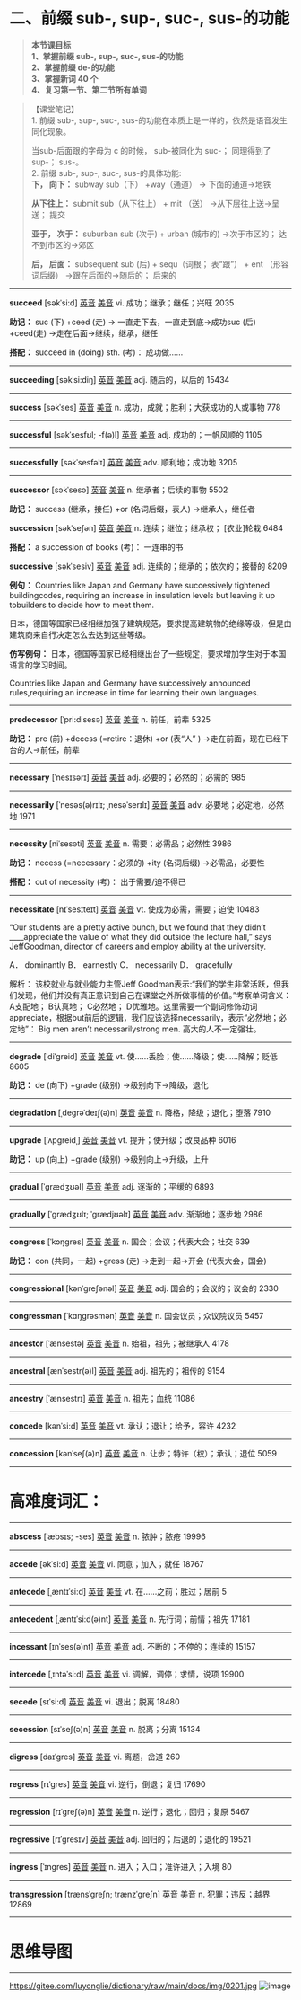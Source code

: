 # 二、前缀 sub-, sup-, suc-, sus-的功能

> **本节课目标**\
> **1、掌握前缀 sub-, sup-, suc-, sus-的功能**\
> **2、掌握前缀 de-的功能**\
> **3、掌握新词 40 个**\
> **4、复习第一节、第二节所有单词**&#x20;

> 【课堂笔记】\
> 1\. 前缀 sub-, sup-, suc-, sus-的功能在本质上是一样的，依然是语音发生同化现象。
>
> &#x9;当sub-后面跟的字母为 c 的时候， sub-被同化为 suc-； 同理得到了 sup-； sus-。\
> 2\. 前缀 sub-, sup-, suc-, sus-的具体功能:\
> **下， 向下：** subway sub（下） +way（通道） → 下面的通道→地铁
>
> **从下往上：** submit   sub（从下往上） + mit  （送） →从下层往上送→呈送； 提交
>
> **亚于， 次于：** suburban sub (次于) + urban (城市的) →次于市区的； 达不到市区的→郊区
>
> **后， 后面：** subsequent sub (后) + sequ（词根； 表“跟”） + ent （形容词后缀） →跟在后面的→随后的； 后来的

***

**succeed** \[səkˈsi\:d] [英音](https://dict.youdao.com/dictvoice?audio=succeed\&type=1)  [美音](https://dict.youdao.com/dictvoice?audio=succeed\&type=2)  vi. 成功；继承；继任；兴旺 2035

**助记：** suc (下) +ceed (走) → 一直走下去，一直走到底→成功suc (后) +ceed(走) →走在后面→继续，继承，继任

**搭配：** succeed in (doing) sth. (考)： 成功做……

***

**succeeding** \[səkˈsi\:diŋ] [英音](https://dict.youdao.com/dictvoice?audio=succeeding\&type=1)  [美音](https://dict.youdao.com/dictvoice?audio=succeeding\&type=2)  adj. 随后的，以后的 15434

***

**success** \[səkˈses] [英音](https://dict.youdao.com/dictvoice?audio=success\&type=1)  [美音](https://dict.youdao.com/dictvoice?audio=success\&type=2)  n. 成功，成就；胜利；大获成功的人或事物 778

***

**successful** \[səkˈsesfʊl; -f(ə)l] [英音](https://dict.youdao.com/dictvoice?audio=successful\&type=1)  [美音](https://dict.youdao.com/dictvoice?audio=successful\&type=2)  adj. 成功的；一帆风顺的 1105

***

**successfully** \[səkˈsesfəlɪ] [英音](https://dict.youdao.com/dictvoice?audio=successfully\&type=1)  [美音](https://dict.youdao.com/dictvoice?audio=successfully\&type=2)  adv. 顺利地；成功地 3205

***

**successor** \[səkˈsesə] [英音](https://dict.youdao.com/dictvoice?audio=successor\&type=1)  [美音](https://dict.youdao.com/dictvoice?audio=successor\&type=2)  n. 继承者；后续的事物 5502

**助记：** success (继承，接任) +or (名词后缀，表人) →继承人，继任者

**succession** \[səkˈseʃən] [英音](https://dict.youdao.com/dictvoice?audio=succession\&type=1)  [美音](https://dict.youdao.com/dictvoice?audio=succession\&type=2)  n. 连续；继位；继承权； \[农业]轮栽 6484

**搭配：** a succession of books (考)： 一连串的书

**successive** \[səkˈsesiv] [英音](https://dict.youdao.com/dictvoice?audio=successive\&type=1)  [美音](https://dict.youdao.com/dictvoice?audio=successive\&type=2)  adj. 连续的；继承的；依次的；接替的 8209

**例句：** Countries like Japan and Germany have successively tightened buildingcodes, requiring an increase in insulation levels but leaving it up tobuilders to decide how to meet them.

日本，德国等国家已经相继加强了建筑规范，要求提高建筑物的绝缘等级，但是由建筑商来自行决定怎么去达到这些等级。

**仿写例句：** 日本，德国等国家已经相继出台了一些规定，要求增加学生对于本国语言的学习时间。

Countries like Japan and Germany have successively announced rules,requiring an increase in time for learning their own languages.

***

**predecessor** \[ˈpri\:disesə] [英音](https://dict.youdao.com/dictvoice?audio=predecessor\&type=1)  [美音](https://dict.youdao.com/dictvoice?audio=predecessor\&type=2)  n. 前任，前辈 5325

**助记：** pre (前) +decess (=retire：退休) +or (表“人” ) →走在前面，现在已经下台的人→前任，前辈

***

**necessary** \[ˈnesɪsərɪ] [英音](https://dict.youdao.com/dictvoice?audio=necessary\&type=1)  [美音](https://dict.youdao.com/dictvoice?audio=necessary\&type=2)  adj. 必要的；必然的；必需的 985

***

**necessarily** \[ˈnesəs(ə)rɪlɪ; ˌnesəˈserɪlɪ] [英音](https://dict.youdao.com/dictvoice?audio=necessarily\&type=1)  [美音](https://dict.youdao.com/dictvoice?audio=necessarily\&type=2)  adv. 必要地；必定地，必然地 1971

***

**necessity** \[niˈsesəti] [英音](https://dict.youdao.com/dictvoice?audio=necessity\&type=1)  [美音](https://dict.youdao.com/dictvoice?audio=necessity\&type=2)  n. 需要；必需品；必然性 3986

**助记：** necess (=necessary：必须的) +ity (名词后缀) →必需品，必要性

**搭配：** out of necessity (考)： 出于需要/迫不得已

***

**necessitate** \[nɪˈsesɪteɪt] [英音](https://dict.youdao.com/dictvoice?audio=necessitate\&type=1)  [美音](https://dict.youdao.com/dictvoice?audio=necessitate\&type=2)  vt. 使成为必需，需要；迫使 10483

“Our students are a pretty active bunch, but we found that they didn’t \_\_\_\_appreciate the value of what they did outside the lecture hall,” says JeffGoodman, director of careers and employ ability at the university.

A． dominantly B． earnestly C． necessarily D． gracefully

解析： 该校就业与就业能力主管Jeff Goodman表示:“我们的学生非常活跃，但我们发现，他们并没有真正意识到自己在课堂之外所做事情的价值。”考察单词含义： A支配地； B认真地； C必然地； D优雅地。这里需要一个副词修饰动词appreciate，根据but前后的逻辑，我们应该选择necessarily，表示“必然地；必定地”： Big men aren’t necessarilystrong men. 高大的人不一定强壮。

***

**degrade** \[ˈdiˈɡreid] [英音](https://dict.youdao.com/dictvoice?audio=degrade\&type=1)  [美音](https://dict.youdao.com/dictvoice?audio=degrade\&type=2)  vt. 使……丢脸；使……降级；使……降解；贬低 8605

**助记：** de (向下) +grade (级别) →级别向下→降级，退化

***

**degradation** \[ˌdegrəˈdeɪʃ(ə)n] [英音](https://dict.youdao.com/dictvoice?audio=degradation\&type=1)  [美音](https://dict.youdao.com/dictvoice?audio=degradation\&type=2)  n. 降格，降级；退化；堕落 7910

***

**upgrade** \[ˈʌpɡreidˌ] [英音](https://dict.youdao.com/dictvoice?audio=upgrade\&type=1)  [美音](https://dict.youdao.com/dictvoice?audio=upgrade\&type=2)  vt. 提升；使升级；改良品种 6016

**助记：** up (向上) +grade (级别) →级别向上→升级，上升

***

**gradual** \[ˈgrædʒʊəl] [英音](https://dict.youdao.com/dictvoice?audio=gradual\&type=1)  [美音](https://dict.youdao.com/dictvoice?audio=gradual\&type=2)  adj. 逐渐的；平缓的 6893

***

**gradually** \[ˈgrædʒʊlɪ; ˈgrædjʊəlɪ] [英音](https://dict.youdao.com/dictvoice?audio=gradually\&type=1)  [美音](https://dict.youdao.com/dictvoice?audio=gradually\&type=2)  adv. 渐渐地；逐步地 2986

***

**congress** \[ˈkɔŋgres] [英音](https://dict.youdao.com/dictvoice?audio=congress\&type=1)  [美音](https://dict.youdao.com/dictvoice?audio=congress\&type=2)  n. 国会；会议；代表大会；社交 639

**助记：** con (共同，一起) +gress (走) →走到一起→开会 (代表大会，国会)

***

**congressional** \[kənˈɡreʃənəl] [英音](https://dict.youdao.com/dictvoice?audio=congressional\&type=1)  [美音](https://dict.youdao.com/dictvoice?audio=congressional\&type=2)  adj. 国会的；会议的；议会的 2330

***

**congressman** \[ˈkɑŋgrəsmən] [英音](https://dict.youdao.com/dictvoice?audio=congressman\&type=1)  [美音](https://dict.youdao.com/dictvoice?audio=congressman\&type=2)  n. 国会议员；众议院议员 5457

***

**ancestor** \[ˈænsestə] [英音](https://dict.youdao.com/dictvoice?audio=ancestor\&type=1)  [美音](https://dict.youdao.com/dictvoice?audio=ancestor\&type=2)  n. 始祖，祖先；被继承人 4178

***

**ancestral** \[ænˈsestr(ə)l] [英音](https://dict.youdao.com/dictvoice?audio=ancestral\&type=1)  [美音](https://dict.youdao.com/dictvoice?audio=ancestral\&type=2)  adj. 祖先的；祖传的 9154

***

**ancestry** \[ˈænsestrɪ] [英音](https://dict.youdao.com/dictvoice?audio=ancestry\&type=1)  [美音](https://dict.youdao.com/dictvoice?audio=ancestry\&type=2)  n. 祖先；血统 11086

***

**concede** \[kənˈsi\:d] [英音](https://dict.youdao.com/dictvoice?audio=concede\&type=1)  [美音](https://dict.youdao.com/dictvoice?audio=concede\&type=2)  vt. 承认；退让；给予，容许 4232

***

**concession** \[kənˈseʃ(ə)n] [英音](https://dict.youdao.com/dictvoice?audio=concession\&type=1)  [美音](https://dict.youdao.com/dictvoice?audio=concession\&type=2)  n. 让步；特许（权）；承认；退位 5059

***

# 高难度词汇：

***

**abscess** \[ˈæbsɪs; -ses] [英音](https://dict.youdao.com/dictvoice?audio=abscess\&type=1)  [美音](https://dict.youdao.com/dictvoice?audio=abscess\&type=2)  n. 脓肿；脓疮 19996

***

**accede** \[əkˈsi\:d] [英音](https://dict.youdao.com/dictvoice?audio=accede\&type=1)  [美音](https://dict.youdao.com/dictvoice?audio=accede\&type=2)  vi. 同意；加入；就任 18767

***

**antecede** \[ˌæntɪˈsi\:d] [英音](https://dict.youdao.com/dictvoice?audio=antecede\&type=1)  [美音](https://dict.youdao.com/dictvoice?audio=antecede\&type=2)  vt. 在……之前；胜过；居前 5

***

**antecedent** \[ˌæntɪˈsi\:d(ə)nt] [英音](https://dict.youdao.com/dictvoice?audio=antecedent\&type=1)  [美音](https://dict.youdao.com/dictvoice?audio=antecedent\&type=2)  n. 先行词；前情；祖先 17181

***

**incessant** \[ɪnˈses(ə)nt] [英音](https://dict.youdao.com/dictvoice?audio=incessant\&type=1)  [美音](https://dict.youdao.com/dictvoice?audio=incessant\&type=2)  adj. 不断的；不停的；连续的 15157

***

**intercede** \[ˌɪntəˈsi\:d] [英音](https://dict.youdao.com/dictvoice?audio=intercede\&type=1)  [美音](https://dict.youdao.com/dictvoice?audio=intercede\&type=2)  vi. 调解，调停；求情，说项 19900

***

**secede** \[sɪˈsi\:d] [英音](https://dict.youdao.com/dictvoice?audio=secede\&type=1)  [美音](https://dict.youdao.com/dictvoice?audio=secede\&type=2)  vi. 退出；脱离 18480

***

**secession** \[sɪˈseʃ(ə)n] [英音](https://dict.youdao.com/dictvoice?audio=secession\&type=1)  [美音](https://dict.youdao.com/dictvoice?audio=secession\&type=2)  n. 脱离；分离 15134

***

**digress** \[daɪˈgres] [英音](https://dict.youdao.com/dictvoice?audio=digress\&type=1)  [美音](https://dict.youdao.com/dictvoice?audio=digress\&type=2)  vi. 离题，岔道 260

***

**regress** \[rɪˈgres] [英音](https://dict.youdao.com/dictvoice?audio=regress\&type=1)  [美音](https://dict.youdao.com/dictvoice?audio=regress\&type=2)  vi. 逆行，倒退；复归 17690

***

**regression** \[rɪˈgreʃ(ə)n] [英音](https://dict.youdao.com/dictvoice?audio=regression\&type=1)  [美音](https://dict.youdao.com/dictvoice?audio=regression\&type=2)  n. 逆行；退化；回归；复原 5467

***

**regressive** \[rɪˈgresɪv] [英音](https://dict.youdao.com/dictvoice?audio=regressive\&type=1)  [美音](https://dict.youdao.com/dictvoice?audio=regressive\&type=2)  adj. 回归的；后退的；退化的 19521

***

**ingress** \[ˈɪngres] [英音](https://dict.youdao.com/dictvoice?audio=ingress\&type=1)  [美音](https://dict.youdao.com/dictvoice?audio=ingress\&type=2)  n. 进入；入口；准许进入；入境 80

***

**transgression** \[trænsˈgreʃn; trænzˈgreʃn] [英音](https://dict.youdao.com/dictvoice?audio=transgression\&type=1)  [美音](https://dict.youdao.com/dictvoice?audio=transgression\&type=2)  n. 犯罪；违反；越界 12869

***

# 思维导图

***
https://gitee.com/luyonglie/dictionary/raw/main/docs/img/0201.jpg
![image](/img/0201.jpg)
